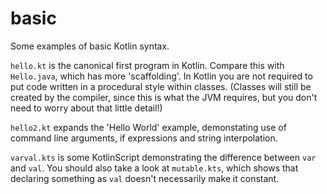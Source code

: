 # basic

Some examples of basic Kotlin syntax.

`hello.kt` is the canonical first program in Kotlin. Compare this with
`Hello.java`, which has more 'scaffolding'. In Kotlin you are not required
to put code written in a procedural style within classes. (Classes will
still be created by the compiler, since this is what the JVM requires, but
you don't need to worry about that little detail!)

`hello2.kt` expands the 'Hello World' example, demonstating use of command
line arguments, if expressions and string interpolation.

`varval.kts` is some KotlinScript demonstrating the difference between
`var` and `val`. You should also take a look at `mutable.kts`, which shows
that declaring something as `val` doesn't necessarily make it constant.

